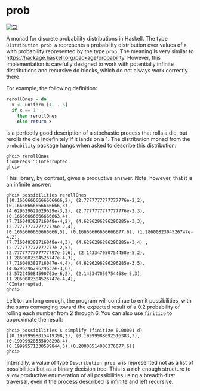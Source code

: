 # prob

[![CI](https://github.com/cdsmith/prob/actions/workflows/ci.yml/badge.svg)](https://github.com/cdsmith/prob/actions/workflows/ci.yml)

A monad for discrete probability distributions in Haskell.  The type
`Distribution prob a` represents a probability distribution over values of `a`,
with probability represented by the type `prob`.  The meaning is very similar to
https://hackage.haskell.org/package/probability. However, this implementation is
carefully designed to work with potentially infinite distributions and recursive
do blocks, which do not always work correctly there.

For example, the following definition:

``` haskell
rerollOnes = do
  x <- uniform [1 .. 6]
  if x == 1
    then rerollOnes
    else return x
```

is a perfectly good description of a stochastic process that rolls a die, but
rerolls the die indefinitely if it lands on a 1.  The distribution monad from
the `probability` package hangs when asked to describe this distribution:

```
ghci> rerollOnes
fromFreqs ^CInterrupted.
ghci> 
```

This library, by contrast, gives a productive answer.  Note, however, that it is
an infinite answer:

```
ghci> possibilities rerollOnes
[(0.16666666666666666,2), (2.7777777777777776e-2,2), (0.16666666666666666,3),
(4.629629629629629e-3,2), (2.7777777777777776e-2,3), (0.16666666666666663,4),
(7.716049382716048e-4,2), (4.6296296296296285e-3,3), (2.7777777777777776e-2,4),
(0.1666666666666666,5), (0.16666666666666677,6), (1.2860082304526747e-4,2),
(7.716049382716048e-4,3), (4.6296296296296285e-3,4) ,(2.777777777777777e-2,5),
(2.7777777777777797e-2,6), (2.143347050754458e-5,2), (1.2860082304526747e-4,3),
(7.716049382716047e-4,4), (4.6296296296296285e-3,5), (4.629629629629632e-3,6),
(3.572245084590763e-6,2), (2.143347050754458e-5,3), (1.2860082304526747e-4,4),
^CInterrupted.
ghci> 
```

Left to run long enough, the program will continue to emit possibilities, with
the sums converging toward the expected result of a 0.2 probability of rolling
each number from 2 through 6.  You can also use `finitize` to approximate the
result:

```
ghci> possibilities $ simplify (finitize 0.00001 d)
[(0.19999998015419398,2), (0.19999988092516383,3), (0.19999928555098298,4),
(0.19999571330589844,5),(0.20000514006376077,6)]
ghci> 
```

Internally, a value of type `Distribution prob a` is represented not as a list
of possibilities but as a binary decision tree.  This is a rich enough structure
to allow productive enumeration of all possibilities using a breadth-first
traversal, even if the process described is infinite and left recursive.
